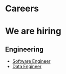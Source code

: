 # Careers
# We are hiring

## Engineering
- [Software Engineer](https://github.com/fimio-xyz/Careers/blob/main/Jobs/software-engineer.md)
- [Data Engineer](https://github.com/fimio-xyz/Careers/blob/main/Jobs/data-engineer.md)
